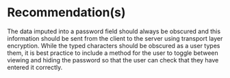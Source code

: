 # Recommendation(s)

The data imputed into a password field should always be obscured and this information should be sent from the client to the server using transport layer encryption. While the typed characters should be obscured as a user types them, it is best practice to include a method for the user to toggle between viewing and hiding the password so that the user can check that they have entered it correctly.
